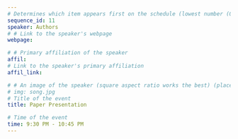 ```yaml
---
# Determines which item appears first on the schedule (lowest number (0) appears first)
sequence_id: 11
speaker: Authors
# # Link to the speaker's webpage
webpage: 

# # Primary affiliation of the speaker
affil: 
# Link to the speaker's primary affiliation
affil_link: 

# # An image of the speaker (square aspect ratio works the best) (place in the `assets/img/speakers` directory)
# img: song.jpg
# Title of the event
title: Paper Presentation

# Time of the event
time: 9:30 PM - 10:45 PM 
---
```


